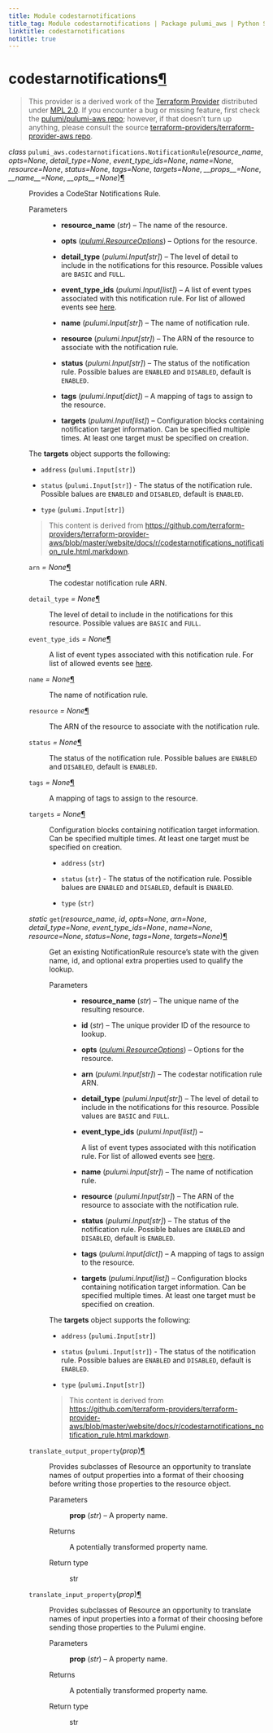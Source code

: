 ```yaml
---
title: Module codestarnotifications
title_tag: Module codestarnotifications | Package pulumi_aws | Python SDK
linktitle: codestarnotifications
notitle: true
---
```


<div class="section" id="codestarnotifications">
<h1>codestarnotifications<a class="headerlink" href="#codestarnotifications" title="Permalink to this headline">¶</a></h1>
<blockquote>
<div><p>This provider is a derived work of the <a class="reference external" href="https://github.com/terraform-providers/terraform-provider-aws">Terraform Provider</a> distributed under
<a class="reference external" href="https://www.mozilla.org/en-US/MPL/2.0/">MPL 2.0</a>. If you encounter a bug or missing feature, first check the
<a class="reference external" href="https://github.com/pulumi/pulumi-aws/issues">pulumi/pulumi-aws repo</a>; however, if that doesn’t turn up
anything, please consult the source <a class="reference external" href="https://github.com/terraform-providers/terraform-provider-aws/issues">terraform-providers/terraform-provider-aws repo</a>.</p>
</div></blockquote>
<span class="target" id="module-pulumi_aws.codestarnotifications"></span><dl class="class">
<dt id="pulumi_aws.codestarnotifications.NotificationRule">
<em class="property">class </em><code class="sig-prename descclassname">pulumi_aws.codestarnotifications.</code><code class="sig-name descname">NotificationRule</code><span class="sig-paren">(</span><em class="sig-param">resource_name</em>, <em class="sig-param">opts=None</em>, <em class="sig-param">detail_type=None</em>, <em class="sig-param">event_type_ids=None</em>, <em class="sig-param">name=None</em>, <em class="sig-param">resource=None</em>, <em class="sig-param">status=None</em>, <em class="sig-param">tags=None</em>, <em class="sig-param">targets=None</em>, <em class="sig-param">__props__=None</em>, <em class="sig-param">__name__=None</em>, <em class="sig-param">__opts__=None</em><span class="sig-paren">)</span><a class="headerlink" href="#pulumi_aws.codestarnotifications.NotificationRule" title="Permalink to this definition">¶</a></dt>
<dd><p>Provides a CodeStar Notifications Rule.</p>
<dl class="field-list simple">
<dt class="field-odd">Parameters</dt>
<dd class="field-odd"><ul class="simple">
<li><p><strong>resource_name</strong> (<em>str</em>) – The name of the resource.</p></li>
<li><p><strong>opts</strong> (<a class="reference internal" href="../../pulumi/#pulumi.ResourceOptions" title="pulumi.ResourceOptions"><em>pulumi.ResourceOptions</em></a>) – Options for the resource.</p></li>
<li><p><strong>detail_type</strong> (<em>pulumi.Input</em><em>[</em><em>str</em><em>]</em>) – The level of detail to include in the notifications for this resource. Possible values are <code class="docutils literal notranslate"><span class="pre">BASIC</span></code> and <code class="docutils literal notranslate"><span class="pre">FULL</span></code>.</p></li>
<li><p><strong>event_type_ids</strong> (<em>pulumi.Input</em><em>[</em><em>list</em><em>]</em>) – A list of event types associated with this notification rule.
For list of allowed events see <a class="reference external" href="https://docs.aws.amazon.com/codestar-notifications/latest/userguide/concepts.html#concepts-api">here</a>.</p></li>
<li><p><strong>name</strong> (<em>pulumi.Input</em><em>[</em><em>str</em><em>]</em>) – The name of notification rule.</p></li>
<li><p><strong>resource</strong> (<em>pulumi.Input</em><em>[</em><em>str</em><em>]</em>) – The ARN of the resource to associate with the notification rule.</p></li>
<li><p><strong>status</strong> (<em>pulumi.Input</em><em>[</em><em>str</em><em>]</em>) – The status of the notification rule. Possible balues are <code class="docutils literal notranslate"><span class="pre">ENABLED</span></code> and <code class="docutils literal notranslate"><span class="pre">DISABLED</span></code>, default is <code class="docutils literal notranslate"><span class="pre">ENABLED</span></code>.</p></li>
<li><p><strong>tags</strong> (<em>pulumi.Input</em><em>[</em><em>dict</em><em>]</em>) – A mapping of tags to assign to the resource.</p></li>
<li><p><strong>targets</strong> (<em>pulumi.Input</em><em>[</em><em>list</em><em>]</em>) – Configuration blocks containing notification target information. Can be specified multiple times. At least one target must be specified on creation.</p></li>
</ul>
</dd>
</dl>
<p>The <strong>targets</strong> object supports the following:</p>
<ul class="simple">
<li><p><code class="docutils literal notranslate"><span class="pre">address</span></code> (<code class="docutils literal notranslate"><span class="pre">pulumi.Input[str]</span></code>)</p></li>
<li><p><code class="docutils literal notranslate"><span class="pre">status</span></code> (<code class="docutils literal notranslate"><span class="pre">pulumi.Input[str]</span></code>) - The status of the notification rule. Possible balues are <code class="docutils literal notranslate"><span class="pre">ENABLED</span></code> and <code class="docutils literal notranslate"><span class="pre">DISABLED</span></code>, default is <code class="docutils literal notranslate"><span class="pre">ENABLED</span></code>.</p></li>
<li><p><code class="docutils literal notranslate"><span class="pre">type</span></code> (<code class="docutils literal notranslate"><span class="pre">pulumi.Input[str]</span></code>)</p></li>
</ul>
<blockquote>
<div><p>This content is derived from <a class="reference external" href="https://github.com/terraform-providers/terraform-provider-aws/blob/master/website/docs/r/codestarnotifications_notification_rule.html.markdown">https://github.com/terraform-providers/terraform-provider-aws/blob/master/website/docs/r/codestarnotifications_notification_rule.html.markdown</a>.</p>
</div></blockquote>
<dl class="attribute">
<dt id="pulumi_aws.codestarnotifications.NotificationRule.arn">
<code class="sig-name descname">arn</code><em class="property"> = None</em><a class="headerlink" href="#pulumi_aws.codestarnotifications.NotificationRule.arn" title="Permalink to this definition">¶</a></dt>
<dd><p>The codestar notification rule ARN.</p>
</dd></dl>

<dl class="attribute">
<dt id="pulumi_aws.codestarnotifications.NotificationRule.detail_type">
<code class="sig-name descname">detail_type</code><em class="property"> = None</em><a class="headerlink" href="#pulumi_aws.codestarnotifications.NotificationRule.detail_type" title="Permalink to this definition">¶</a></dt>
<dd><p>The level of detail to include in the notifications for this resource. Possible values are <code class="docutils literal notranslate"><span class="pre">BASIC</span></code> and <code class="docutils literal notranslate"><span class="pre">FULL</span></code>.</p>
</dd></dl>

<dl class="attribute">
<dt id="pulumi_aws.codestarnotifications.NotificationRule.event_type_ids">
<code class="sig-name descname">event_type_ids</code><em class="property"> = None</em><a class="headerlink" href="#pulumi_aws.codestarnotifications.NotificationRule.event_type_ids" title="Permalink to this definition">¶</a></dt>
<dd><p>A list of event types associated with this notification rule.
For list of allowed events see <a class="reference external" href="https://docs.aws.amazon.com/codestar-notifications/latest/userguide/concepts.html#concepts-api">here</a>.</p>
</dd></dl>

<dl class="attribute">
<dt id="pulumi_aws.codestarnotifications.NotificationRule.name">
<code class="sig-name descname">name</code><em class="property"> = None</em><a class="headerlink" href="#pulumi_aws.codestarnotifications.NotificationRule.name" title="Permalink to this definition">¶</a></dt>
<dd><p>The name of notification rule.</p>
</dd></dl>

<dl class="attribute">
<dt id="pulumi_aws.codestarnotifications.NotificationRule.resource">
<code class="sig-name descname">resource</code><em class="property"> = None</em><a class="headerlink" href="#pulumi_aws.codestarnotifications.NotificationRule.resource" title="Permalink to this definition">¶</a></dt>
<dd><p>The ARN of the resource to associate with the notification rule.</p>
</dd></dl>

<dl class="attribute">
<dt id="pulumi_aws.codestarnotifications.NotificationRule.status">
<code class="sig-name descname">status</code><em class="property"> = None</em><a class="headerlink" href="#pulumi_aws.codestarnotifications.NotificationRule.status" title="Permalink to this definition">¶</a></dt>
<dd><p>The status of the notification rule. Possible balues are <code class="docutils literal notranslate"><span class="pre">ENABLED</span></code> and <code class="docutils literal notranslate"><span class="pre">DISABLED</span></code>, default is <code class="docutils literal notranslate"><span class="pre">ENABLED</span></code>.</p>
</dd></dl>

<dl class="attribute">
<dt id="pulumi_aws.codestarnotifications.NotificationRule.tags">
<code class="sig-name descname">tags</code><em class="property"> = None</em><a class="headerlink" href="#pulumi_aws.codestarnotifications.NotificationRule.tags" title="Permalink to this definition">¶</a></dt>
<dd><p>A mapping of tags to assign to the resource.</p>
</dd></dl>

<dl class="attribute">
<dt id="pulumi_aws.codestarnotifications.NotificationRule.targets">
<code class="sig-name descname">targets</code><em class="property"> = None</em><a class="headerlink" href="#pulumi_aws.codestarnotifications.NotificationRule.targets" title="Permalink to this definition">¶</a></dt>
<dd><p>Configuration blocks containing notification target information. Can be specified multiple times. At least one target must be specified on creation.</p>
<ul class="simple">
<li><p><code class="docutils literal notranslate"><span class="pre">address</span></code> (<code class="docutils literal notranslate"><span class="pre">str</span></code>)</p></li>
<li><p><code class="docutils literal notranslate"><span class="pre">status</span></code> (<code class="docutils literal notranslate"><span class="pre">str</span></code>) - The status of the notification rule. Possible balues are <code class="docutils literal notranslate"><span class="pre">ENABLED</span></code> and <code class="docutils literal notranslate"><span class="pre">DISABLED</span></code>, default is <code class="docutils literal notranslate"><span class="pre">ENABLED</span></code>.</p></li>
<li><p><code class="docutils literal notranslate"><span class="pre">type</span></code> (<code class="docutils literal notranslate"><span class="pre">str</span></code>)</p></li>
</ul>
</dd></dl>

<dl class="method">
<dt id="pulumi_aws.codestarnotifications.NotificationRule.get">
<em class="property">static </em><code class="sig-name descname">get</code><span class="sig-paren">(</span><em class="sig-param">resource_name</em>, <em class="sig-param">id</em>, <em class="sig-param">opts=None</em>, <em class="sig-param">arn=None</em>, <em class="sig-param">detail_type=None</em>, <em class="sig-param">event_type_ids=None</em>, <em class="sig-param">name=None</em>, <em class="sig-param">resource=None</em>, <em class="sig-param">status=None</em>, <em class="sig-param">tags=None</em>, <em class="sig-param">targets=None</em><span class="sig-paren">)</span><a class="headerlink" href="#pulumi_aws.codestarnotifications.NotificationRule.get" title="Permalink to this definition">¶</a></dt>
<dd><p>Get an existing NotificationRule resource’s state with the given name, id, and optional extra
properties used to qualify the lookup.</p>
<dl class="field-list simple">
<dt class="field-odd">Parameters</dt>
<dd class="field-odd"><ul class="simple">
<li><p><strong>resource_name</strong> (<em>str</em>) – The unique name of the resulting resource.</p></li>
<li><p><strong>id</strong> (<em>str</em>) – The unique provider ID of the resource to lookup.</p></li>
<li><p><strong>opts</strong> (<a class="reference internal" href="../../pulumi/#pulumi.ResourceOptions" title="pulumi.ResourceOptions"><em>pulumi.ResourceOptions</em></a>) – Options for the resource.</p></li>
<li><p><strong>arn</strong> (<em>pulumi.Input</em><em>[</em><em>str</em><em>]</em>) – The codestar notification rule ARN.</p></li>
<li><p><strong>detail_type</strong> (<em>pulumi.Input</em><em>[</em><em>str</em><em>]</em>) – The level of detail to include in the notifications for this resource. Possible values are <code class="docutils literal notranslate"><span class="pre">BASIC</span></code> and <code class="docutils literal notranslate"><span class="pre">FULL</span></code>.</p></li>
<li><p><strong>event_type_ids</strong> (<em>pulumi.Input</em><em>[</em><em>list</em><em>]</em>) – <p>A list of event types associated with this notification rule.
For list of allowed events see <a class="reference external" href="https://docs.aws.amazon.com/codestar-notifications/latest/userguide/concepts.html#concepts-api">here</a>.</p>
</p></li>
<li><p><strong>name</strong> (<em>pulumi.Input</em><em>[</em><em>str</em><em>]</em>) – The name of notification rule.</p></li>
<li><p><strong>resource</strong> (<em>pulumi.Input</em><em>[</em><em>str</em><em>]</em>) – The ARN of the resource to associate with the notification rule.</p></li>
<li><p><strong>status</strong> (<em>pulumi.Input</em><em>[</em><em>str</em><em>]</em>) – The status of the notification rule. Possible balues are <code class="docutils literal notranslate"><span class="pre">ENABLED</span></code> and <code class="docutils literal notranslate"><span class="pre">DISABLED</span></code>, default is <code class="docutils literal notranslate"><span class="pre">ENABLED</span></code>.</p></li>
<li><p><strong>tags</strong> (<em>pulumi.Input</em><em>[</em><em>dict</em><em>]</em>) – A mapping of tags to assign to the resource.</p></li>
<li><p><strong>targets</strong> (<em>pulumi.Input</em><em>[</em><em>list</em><em>]</em>) – Configuration blocks containing notification target information. Can be specified multiple times. At least one target must be specified on creation.</p></li>
</ul>
</dd>
</dl>
<p>The <strong>targets</strong> object supports the following:</p>
<ul class="simple">
<li><p><code class="docutils literal notranslate"><span class="pre">address</span></code> (<code class="docutils literal notranslate"><span class="pre">pulumi.Input[str]</span></code>)</p></li>
<li><p><code class="docutils literal notranslate"><span class="pre">status</span></code> (<code class="docutils literal notranslate"><span class="pre">pulumi.Input[str]</span></code>) - The status of the notification rule. Possible balues are <code class="docutils literal notranslate"><span class="pre">ENABLED</span></code> and <code class="docutils literal notranslate"><span class="pre">DISABLED</span></code>, default is <code class="docutils literal notranslate"><span class="pre">ENABLED</span></code>.</p></li>
<li><p><code class="docutils literal notranslate"><span class="pre">type</span></code> (<code class="docutils literal notranslate"><span class="pre">pulumi.Input[str]</span></code>)</p></li>
</ul>
<blockquote>
<div><p>This content is derived from <a class="reference external" href="https://github.com/terraform-providers/terraform-provider-aws/blob/master/website/docs/r/codestarnotifications_notification_rule.html.markdown">https://github.com/terraform-providers/terraform-provider-aws/blob/master/website/docs/r/codestarnotifications_notification_rule.html.markdown</a>.</p>
</div></blockquote>
</dd></dl>

<dl class="method">
<dt id="pulumi_aws.codestarnotifications.NotificationRule.translate_output_property">
<code class="sig-name descname">translate_output_property</code><span class="sig-paren">(</span><em class="sig-param">prop</em><span class="sig-paren">)</span><a class="headerlink" href="#pulumi_aws.codestarnotifications.NotificationRule.translate_output_property" title="Permalink to this definition">¶</a></dt>
<dd><p>Provides subclasses of Resource an opportunity to translate names of output properties
into a format of their choosing before writing those properties to the resource object.</p>
<dl class="field-list simple">
<dt class="field-odd">Parameters</dt>
<dd class="field-odd"><p><strong>prop</strong> (<em>str</em>) – A property name.</p>
</dd>
<dt class="field-even">Returns</dt>
<dd class="field-even"><p>A potentially transformed property name.</p>
</dd>
<dt class="field-odd">Return type</dt>
<dd class="field-odd"><p>str</p>
</dd>
</dl>
</dd></dl>

<dl class="method">
<dt id="pulumi_aws.codestarnotifications.NotificationRule.translate_input_property">
<code class="sig-name descname">translate_input_property</code><span class="sig-paren">(</span><em class="sig-param">prop</em><span class="sig-paren">)</span><a class="headerlink" href="#pulumi_aws.codestarnotifications.NotificationRule.translate_input_property" title="Permalink to this definition">¶</a></dt>
<dd><p>Provides subclasses of Resource an opportunity to translate names of input properties into
a format of their choosing before sending those properties to the Pulumi engine.</p>
<dl class="field-list simple">
<dt class="field-odd">Parameters</dt>
<dd class="field-odd"><p><strong>prop</strong> (<em>str</em>) – A property name.</p>
</dd>
<dt class="field-even">Returns</dt>
<dd class="field-even"><p>A potentially transformed property name.</p>
</dd>
<dt class="field-odd">Return type</dt>
<dd class="field-odd"><p>str</p>
</dd>
</dl>
</dd></dl>

</dd></dl>

</div>
